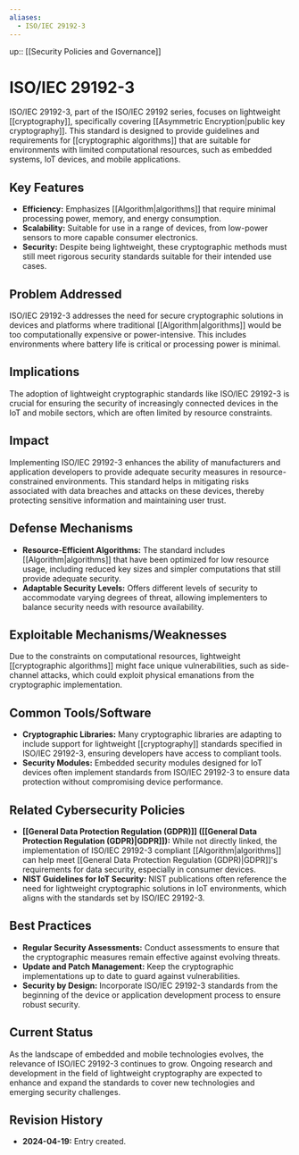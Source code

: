```yaml
---
aliases:
  - ISO/IEC 29192-3
---
```

up:: [[Security Policies and Governance]]
# ISO/IEC 29192-3

ISO/IEC 29192-3, part of the ISO/IEC 29192 series, focuses on lightweight [[cryptography]], specifically covering [[Asymmetric Encryption|public key cryptography]]. This standard is designed to provide guidelines and requirements for [[cryptographic algorithms]] that are suitable for environments with limited computational resources, such as embedded systems, IoT devices, and mobile applications.

## Key Features

- **Efficiency:** Emphasizes [[Algorithm|algorithms]] that require minimal processing power, memory, and energy consumption.
- **Scalability:** Suitable for use in a range of devices, from low-power sensors to more capable consumer electronics.
- **Security:** Despite being lightweight, these cryptographic methods must still meet rigorous security standards suitable for their intended use cases.

## Problem Addressed

ISO/IEC 29192-3 addresses the need for secure cryptographic solutions in devices and platforms where traditional [[Algorithm|algorithms]] would be too computationally expensive or power-intensive. This includes environments where battery life is critical or processing power is minimal.

## Implications

The adoption of lightweight cryptographic standards like ISO/IEC 29192-3 is crucial for ensuring the security of increasingly connected devices in the IoT and mobile sectors, which are often limited by resource constraints.

## Impact

Implementing ISO/IEC 29192-3 enhances the ability of manufacturers and application developers to provide adequate security measures in resource-constrained environments. This standard helps in mitigating risks associated with data breaches and attacks on these devices, thereby protecting sensitive information and maintaining user trust.

## Defense Mechanisms

- **Resource-Efficient Algorithms:** The standard includes [[Algorithm|algorithms]] that have been optimized for low resource usage, including reduced key sizes and simpler computations that still provide adequate security.
- **Adaptable Security Levels:** Offers different levels of security to accommodate varying degrees of threat, allowing implementers to balance security needs with resource availability.

## Exploitable Mechanisms/Weaknesses

Due to the constraints on computational resources, lightweight [[cryptographic algorithms]] might face unique vulnerabilities, such as side-channel attacks, which could exploit physical emanations from the cryptographic implementation.

## Common Tools/Software

- **Cryptographic Libraries:** Many cryptographic libraries are adapting to include support for lightweight [[cryptography]] standards specified in ISO/IEC 29192-3, ensuring developers have access to compliant tools.
- **Security Modules:** Embedded security modules designed for IoT devices often implement standards from ISO/IEC 29192-3 to ensure data protection without compromising device performance.

## Related Cybersecurity Policies

- **[[General Data Protection Regulation (GDPR)]] ([[General Data Protection Regulation (GDPR)|GDPR]]):** While not directly linked, the implementation of ISO/IEC 29192-3 compliant [[Algorithm|algorithms]] can help meet [[General Data Protection Regulation (GDPR)|GDPR]]'s requirements for data security, especially in consumer devices.
- **NIST Guidelines for IoT Security:** NIST publications often reference the need for lightweight cryptographic solutions in IoT environments, which aligns with the standards set by ISO/IEC 29192-3.

## Best Practices

- **Regular Security Assessments:** Conduct assessments to ensure that the cryptographic measures remain effective against evolving threats.
- **Update and Patch Management:** Keep the cryptographic implementations up to date to guard against vulnerabilities.
- **Security by Design:** Incorporate ISO/IEC 29192-3 standards from the beginning of the device or application development process to ensure robust security.

## Current Status

As the landscape of embedded and mobile technologies evolves, the relevance of ISO/IEC 29192-3 continues to grow. Ongoing research and development in the field of lightweight cryptography are expected to enhance and expand the standards to cover new technologies and emerging security challenges.

## Revision History

- **2024-04-19:** Entry created.